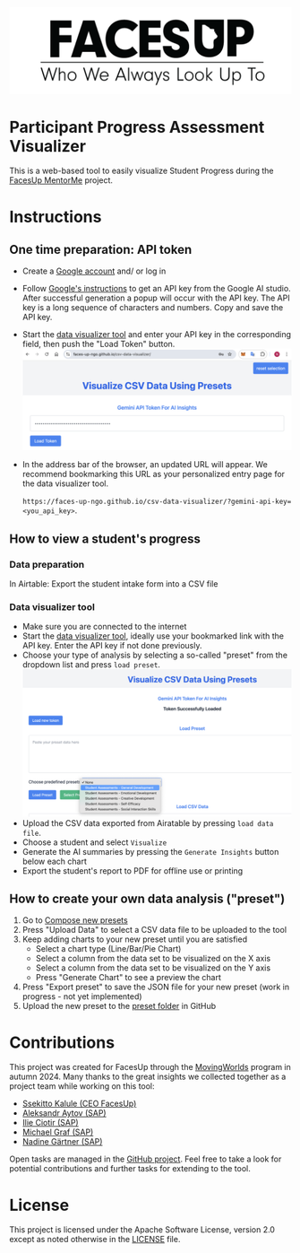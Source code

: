 ![logo.jpg](image/logo.png)

# Participant Progress Assessment Visualizer

This is a web-based tool to easily visualize Student Progress during the [FacesUp MentorMe](https://facesup.org/mentor-me/) project. 

# Instructions
## One time preparation: API token
* Create a [Google account](https://myaccount.google.com/) and/ or log in
* Follow [Google's instructions](https://ai.google.dev/gemini-api/) to get an API key from the Google AI studio. After successful generation a popup will occur with the API key. The API key is a long sequence of characters and numbers. Copy and save the API key.
* Start the [data visualizer tool](https://faces-up-ngo.github.io/csv-data-visualizer/) and enter your API key in the corresponding field, then push the "Load Token" button.
  ![Entering the API key](documentation/enter_api_key.png)
* In the address bar of the browser, an updated URL will appear. We recommend bookmarking this URL as your personalized entry page for the data visualizer tool.

   `https://faces-up-ngo.github.io/csv-data-visualizer/?gemini-api-key=<you_api_key>`.

## How to view a student's progress

### Data preparation
In Airtable: Export the student intake form into a CSV file

### Data visualizer tool
* Make sure you are connected to the internet
* Start the [data visualizer tool](https://faces-up-ngo.github.io/csv-data-visualizer/), ideally use your bookmarked link with the API key. Enter the API key if not done previously.
* Choose your type of analysis by selecting a so-called "preset" from the dropdown list and press `load preset`.
  ![Choosing a preset](documentation/select_preset.png)
* Upload the CSV data exported from Airatable by pressing  `load data file`.
* Choose a student and select `Visualize`
* Generate the AI summaries by pressing the `Generate Insights` button below each chart
* Export the student's report to PDF for offline use or printing


## How to create your own data analysis ("preset")

1. Go to [Compose new presets](https://faces-up-ngo.github.io/csv-data-visualizer/compose.html)
2. Press "Upload Data" to select a CSV data file to be uploaded to the tool
3. Keep adding charts to your new preset until you are satisfied
   * Select a chart type (Line/Bar/Pie Chart)
   * Select a column from the data set to be visualized on the X axis
   * Select a column from the data set to be visualized on the Y axis
   * Press "Generate Chart" to see a preview the chart
4. Press "Export preset" to save the JSON file for your new preset (work in progress - not yet implemented)
5. Upload the new preset to the [preset folder](https://github.com/faces-up-ngo/csv-data-visualizer/tree/main/presets) in GitHub

# Contributions

This project was created for FacesUp through the [MovingWorlds](https://movingworlds.org/) program in autumn 2024. 
Many thanks to the great insights we collected together as a project team while working on this tool:
* [Ssekitto Kalule (CEO FacesUp)](https://www.linkedin.com/in/ssekitto-kalule-emmanuel-7442a389/)
* [Aleksandr Aytov (SAP)](https://www.linkedin.com/in/aleksandar-aytov/)
* [Ilie Ciotir (SAP)](https://www.linkedin.com/in/ilieciotir/)
* [Michael Graf (SAP)](https://www.linkedin.com/in/michadelic/)
* [Nadine Gärtner (SAP)](https://www.linkedin.com/in/nadinegaertner/)

Open tasks are managed in the [GitHub project](https://github.com/orgs/faces-up-ngo/projects/1).
Feel free to take a look for potential contributions and further tasks for extending to the tool.

# License

This project is licensed under the Apache Software License, version 2.0 except as noted otherwise in the [LICENSE](LICENSE.txt) file.
